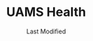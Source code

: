 ---
layout: location-page
date: Last Modified
description: "Local COVID-19 testing is available at UAMS Health in Little Rock, Arkansas, USA."
permalink: "locations/arkansas/little-rock/uams-health/"
tags:
  - locations
  - arkansas
title: UAMS Health
uniqueName: uams-health
state: Arkansas
stateAbbr: AR
hood: "Little Rock"
address: "Shuffield Drive & Jack Stephens Drive"
city: "Little Rock"
zip: "72205"
zipsNearby: "72001 72002 72003 72004 71923 71998 71999 72823 72007 72010 72011 72012 72013 72015 72018 72019 72022 72158 72016 72017 71929 71933 72089 72023 72024 71725 72025 72026 72027 72829 72028 72029 72030 72031 72053 72032 72033 72034 72035 72037 71728 72039 72834 72040 72041 71941 72045 72046 72047 71942 72052 71644 72057 72058 72059 72060 72061 72063 72064 72543 72545 72843 72065 72066 72067 72068 71901 71902 71903 71909 71910 71913 71914 72070 72072 72073 71748 72076 72078 72099 72079 72080 71949 72081 72082 72083 71652 72084 72085 72201 72202 72203 72204 72205 72206 72207 72209 72210 72211 72212 72214 72215 72216 72217 72219 72221 72222 72223 72225 72227 72231 72260 72295 72086 72087 72102 72103 72104 72105 72106 72107 72110 71659 71956 72111 72113 72114 72115 72116 72117 72118 72119 72120 72124 72190 72199 72853 72121 72122 71964 72125 72126 71601 71602 71603 71611 71612 71613 72857 72127 72858 72128 72129 72131 72132 72133 71665 72134 72135 72136 72137 72860 71968 72801 72802 72811 72812 72141 72142 72143 72145 72149 72150 72152 72088 72156 72157 71667 72160 72164 72167 72168 72581 72170 72173 72175 72176 72178 72179 72180 72181 72182 72183 71678 71951 72198" 
mapUrl: "http://maps.apple.com/?q=UAMS+Health&address=Shuffield+Drive+and+Jack+Stephens+Drive,Little+Rock,Arkansas,72205"
locationType: Drive-thru
phone: "800-632-4502"
website: "https://uamshealth.com/location/covid-19-drive-thru-screening/"
onlineBooking: undefined
closed: undefined
closedUpdate: May 18th, 2020
notes: "For individuals with symptoms. Limited test kits available."
days: Everyday
hours: 8AM-8PM
ctaMessage: Learn more
ctaUrl: "https://uamshealth.com/location/covid-19-drive-thru-screening/"
---